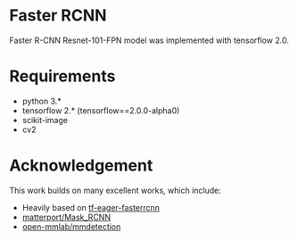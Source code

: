 # Faster RCNN
Faster R-CNN Resnet-101-FPN model was implemented with tensorflow 2.0.

# Requirements
- python 3.*
- tensorflow 2.* (tensorflow==2.0.0-alpha0)
- scikit-image
- cv2

# Acknowledgement
This work builds on many excellent works, which include:
- Heavily based on [tf-eager-fasterrcnn](https://github.com/Viredery/tf-eager-fasterrcnn)
- [matterport/Mask_RCNN](https://github.com/matterport/Mask_RCNN)
- [open-mmlab/mmdetection](https://github.com/open-mmlab/mmdetection)
